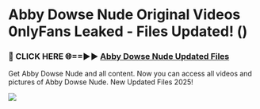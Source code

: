 # Abby Dowse Nude Original Videos 0nlyFans Leaked - Files Updated! ()

<h3>🔴 CLICK HERE 🌐==►► <a href="https://tinyurl.com/2p9ay9w9" rel="nofollow">Abby Dowse Nude Updated Files</a></h3>

Get Abby Dowse Nude and all content. Now you can access all videos and pictures of Abby Dowse Nude. New Updated Files 2025!

[![](https://i.imgur.com/KQgVmj3.gif)](https://tinyurl.com/2p9ay9w9)
